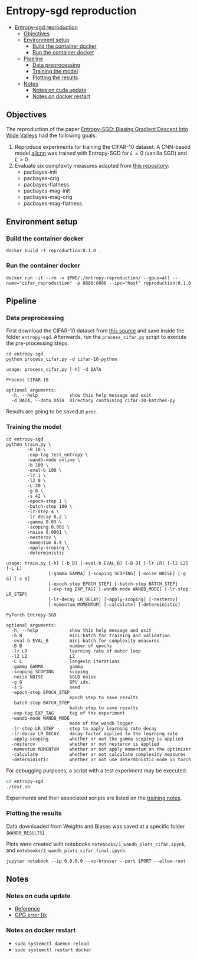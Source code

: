 # Entropy-sgd reproduction

- [Entropy-sgd reproduction](#entropy-sgd-reproduction)
  - [Objectives](#objectives)
  - [Environment setup](#environment-setup)
    - [Build the container docker](#build-the-container-docker)
    - [Run the container docker](#run-the-container-docker)
  - [Pipeline](#pipeline)
    - [Data preprocessing](#data-preprocessing)
    - [Training the model](#training-the-model)
    - [Plotting the results](#plotting-the-results)
  - [Notes](#notes)
    - [Notes on cuda update](#notes-on-cuda-update)
    - [Notes on docker restart](#notes-on-docker-restart)

## Objectives

The reproduction of the paper [Entropy-SGD: Biasing Gradient Descent Into Wide Valleys](https://arxiv.org/abs/1611.01838) had the following goals:

1. Reproduce experiments for training the CIFAR-10 dataset. A CNN-based model [allcnn](entropy-sgd/models.py) was trained with Entropy-SGD for $L = 0$ (vanilla SGD) and $L > 0$.
2. Evaluate six complexity measures adapted from [this repository](https://github.com/nitarshan/robust-generalization-measures/blob/master/data/generation/measures.py): 
   * pacbayes-init
   * pacbayes-orig
   * pacbayes-flatness
   * pacbayes-mag-init
   * pacbayes-mag-orig
   * pacbayes-mag-flatness.

## Environment setup

### Build the container docker

```
docker build -t reproduction:0.1.0 .
```

### Run the container docker

```
docker run -it --rm -v $PWD/:/entropy-reproduction/ --gpus=all --name="cifar_reproduction" -p 8888:8888 --ipc="host" reproduction:0.1.0
```

## Pipeline

### Data preprocessing

First download the CIFAR-10 dataset from [this source](http://www.cs.toronto.edu/~kriz/cifar-10-python.tar.gz) and save inside the folder `entropy-sgd`. Afterwards, run the `process_cifar.py` script to execute the pre-processing steps.

```
cd entropy-sgd
python process_cifar.py -d cifar-10-python
```

```
usage: process_cifar.py [-h] -d DATA

Process CIFAR-10

optional arguments:
  -h, --help            show this help message and exit
  -d DATA, --data DATA  Directory containing cifar-10-batches-py
```

Results are going to be saved at `proc`.

### Training the model

```
cd entropy-sgd
python train.py \
        -B 10 \
        -exp-tag test_entropy \
        -wandb-mode online \
        -b 100 \
        -eval-b 100 \
        -lr 1 \
        -l2 0 \
        -L 20 \
        -g 0 \
        -s 42 \
        -epoch-step 1 \
        -batch-step 100 \
        -lr-step 4 \
        -lr-decay 0.2 \
        -gamma 0.03 \
        -scoping 0.001 \
        -noise 0.0001 \
        -nesterov \
        -momentum 0.9 \
        -apply-scoping \
        -deterministic
```

```
usage: train.py [-h] [-b B] [-eval-b EVAL_B] [-B B] [-lr LR] [-l2 L2] [-L L]
                [-gamma GAMMA] [-scoping SCOPING] [-noise NOISE] [-g G] [-s S]
                [-epoch-step EPOCH_STEP] [-batch-step BATCH_STEP]
                [-exp-tag EXP_TAG] [-wandb-mode WANDB_MODE] [-lr-step LR_STEP]
                [-lr-decay LR_DECAY] [-apply-scoping] [-nesterov]
                [-momentum MOMENTUM] [-calculate] [-deterministic]

PyTorch Entropy-SGD

optional arguments:
  -h, --help            show this help message and exit
  -b B                  mini-batch for training and validation
  -eval-b EVAL_B        mini-batch for complexity measures
  -B B                  number of epochs
  -lr LR                learning rate of outer loop
  -l2 L2                L2
  -L L                  langevin iterations
  -gamma GAMMA          gamma
  -scoping SCOPING      scoping
  -noise NOISE          SGLD noise
  -g G                  GPU idx.
  -s S                  seed
  -epoch-step EPOCH_STEP
                        epoch step to save results
  -batch-step BATCH_STEP
                        batch step to save results
  -exp-tag EXP_TAG      tag of the experiment
  -wandb-mode WANDB_MODE
                        mode of the wandb logger
  -lr-step LR_STEP      step to apply learning rate decay
  -lr-decay LR_DECAY    decay factor applied to the learning rate
  -apply-scoping        whether or not the gamma scoping is applied
  -nesterov             whether or not nesterov is applied
  -momentum MOMENTUM    whether or not apply momentum on the optimizer
  -calculate            whether or not calculate complexity measures
  -deterministic        whether or not use deterministic mode in torch
```

For debugging purposes, a script with a test experiment may be executed:

```bash
cd entropy-sgd
./test.sh
```

Experiments and their associated scripts are listed on the [training notes](entropy-sgd/train_notes.md).

### Plotting the results

Data downloaded from Weights and Biases was saved at a specific folder (`WANDB_RESULTS`).

Plots were created with notebooks `notebooks/1_wandb_plots_cifar.ipynb`, and `notebooks/2_wandb_plots_cifar_final.ipynb`.

`jupyter notebook --ip 0.0.0.0 --no-browser --port $PORT --allow-root`

## Notes

### Notes on cuda update

- [Reference](https://developer.nvidia.com/cuda-downloads?target_os=Linux&target_arch=x86_64&Distribution=Ubuntu&target_version=18.04&target_type=deb_local)
- [GPG error fix](https://github.com/NVIDIA/nvidia-docker/issues/1632)

### Notes on docker restart

- `sudo systemctl daemon-reload`
- `sudo systemctl restart docker`
